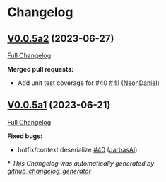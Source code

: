# Changelog

## [V0.0.5a2](https://github.com/OpenVoiceOS/ovos-bus-client/tree/V0.0.5a2) (2023-06-27)

[Full Changelog](https://github.com/OpenVoiceOS/ovos-bus-client/compare/V0.0.5a1...V0.0.5a2)

**Merged pull requests:**

- Add unit test coverage for \#40 [\#41](https://github.com/OpenVoiceOS/ovos-bus-client/pull/41) ([NeonDaniel](https://github.com/NeonDaniel))

## [V0.0.5a1](https://github.com/OpenVoiceOS/ovos-bus-client/tree/V0.0.5a1) (2023-06-21)

[Full Changelog](https://github.com/OpenVoiceOS/ovos-bus-client/compare/V0.0.4...V0.0.5a1)

**Fixed bugs:**

- hotfix/context deserialize [\#40](https://github.com/OpenVoiceOS/ovos-bus-client/pull/40) ([JarbasAl](https://github.com/JarbasAl))



\* *This Changelog was automatically generated by [github_changelog_generator](https://github.com/github-changelog-generator/github-changelog-generator)*
